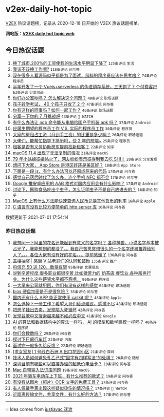 # v2ex-daily-hot-topic

[V2EX](https://www.v2ex.com/) 热议话题榜，记录从 2020-12-18 日开始的 V2EX 热议话题榜单。

**网站版：[V2EX daily hot topic web](https://boojack.github.io/v2ex-daily-hot-topic-web/)**

## 今日热议话题

<!-- TODAY BEGIN -->

1. [换了城市,200%的工资使我的生活水平明显下降了](https://www.v2ex.com/t/786814) `125条评论` `生活`
1. [我该不该换工作呢?](https://www.v2ex.com/t/786826) `118条评论` `问与答`
1. [现在很多人看源码似乎都是为了面试，纯粹的程序员应该在思考啥？](https://www.v2ex.com/t/786840) `74条评论` `程序员`
1. [半年开发了一个 Vuejs+serverless 的伪进销存系统，三天跑了 7 个付费客户](https://www.v2ex.com/t/786829) `63条评论` `分享创造`
1. [你们办公室吵吗？ 怎么解决这个问题？](https://www.v2ex.com/t/786833) `49条评论` `职场话题`
1. [孩子转学考试， 40 个孩子只收了 2 个](https://www.v2ex.com/t/786845) `47条评论` `问与答`
1. [你有这样的同事吗？如何一起工作？](https://www.v2ex.com/t/786874) `46条评论` `职场话题`
1. [分享一下你的 7 月挑战吧](https://www.v2ex.com/t/786935) `43条评论` ` WATCH`
1. [有什么办法让 adb 命令能从电脑给国产手机装 apk 吗？](https://www.v2ex.com/t/786924) `37条评论` `Android`
1. [应届生期望的程序员工作 V.S. 实际的程序员工作](https://www.v2ex.com/t/786821) `30条评论` `程序员`
1. [大家的房租占工资（月到手工资）的比重是多少啊？](https://www.v2ex.com/t/786998) `26条评论` `职场话题`
1. [大佬们，能帮忙指导下简历吗，快 2 年的前端~](https://www.v2ex.com/t/786938) `25条评论` `程序员`
1. [租客是否有义务协助房东提前找新租客？](https://www.v2ex.com/t/786978) `22条评论` `知乎`
1. [macOS 11.4 出现了无法复制的情况](https://www.v2ex.com/t/786915) `21条评论` `macOS`
1. [79 年小姑娘征婚帖火了，网友纷纷表示征得到我去吃 SHI！](https://www.v2ex.com/t/786863) `20条评论` `分享发现`
1. [想问下大家， App Store 是港区好还是美区好？](https://www.v2ex.com/t/786926) `18条评论` `App Store`
1. [下面是一段 js，有什么办法可以还原成原来的代码](https://www.v2ex.com/t/786953) `17条评论` `问与答`
1. [感觉自己落后时代了怎么办，连个手机 NFC 都不会](https://www.v2ex.com/t/786949) `17条评论` `问与答`
1. [Google 推安卓应用的 AAB 格式对国内应用会有什么影响？](https://www.v2ex.com/t/786839) `17条评论` `Android`
1. [讨论下，网购食品吃出个虫子，怎么证明虫子不是自己放进去的？](https://www.v2ex.com/t/786961) `16条评论` `知乎`
1. [MacOS 上有什么方法能快速查询人民币兑换其他货币的利率](https://www.v2ex.com/t/786950) `16条评论` `Apple`
1. [C 语言有没有比较方便简单的 http server 库](https://www.v2ex.com/t/786894) `16条评论` `问与答`

数据更新于 2021-07-01 17:54:14

<!-- TODAY END -->

### 昨日热议话题

<!-- YESTERDAY BEGIN -->

1. [我想问一下阿里的花名还能起到有意义的名字吗？ 各种神兽、小说名字基本被占光了，我能想到的都没了。。我自己苦思冥想很久的一个名字还被推荐给别人了。。。各位大佬有没有好的花名。。。提前感谢了](https://www.v2ex.com/t/786614) `136条评论` `问与答`
1. [盖楼抽奖 | 感谢 V 站老哥们的认同和鼓励](https://www.v2ex.com/t/786773) `135条评论` `推广`
1. [电信充 50 送 120，数量有限](https://www.v2ex.com/t/786670) `95条评论` `优惠信息`
1. [说到辛苦程度,很多职业都很辛苦,比如做苦力的,奶茶店,餐饮业,各种服务行业。为什么这些薪资水平都不高呢。](https://www.v2ex.com/t/786671) `90条评论` `程序员`
1. [一大早来公司就犯困，你们有没有这样的感觉](https://www.v2ex.com/t/786593) `64条评论` `职场话题`
1. [bios 硬盘加密是不是很危险？](https://www.v2ex.com/t/786589) `55条评论` `问与答`
1. [国内还有什么 APP 能正常使用 callkit 呢？](https://www.v2ex.com/t/786643) `48条评论` `Apple`
1. [怎么选择下一份工作？希望大哥们给点建议，感激不尽](https://www.v2ex.com/t/786660) `48条评论` `职场话题`
1. [把房子挂出去卖，发现陷入死循环](https://www.v2ex.com/t/786601) `42条评论` `问与答`
1. [发现谷歌中文搜索越来越不如必应中文](https://www.v2ex.com/t/786717) `41条评论` `Google`
1. [AI 的算法和数据结构中的算法一样吗， AI 的模型和数学建模一样吗？](https://www.v2ex.com/t/786596) `40条评论` `程序员`
1. [你们会数数吗？](https://www.v2ex.com/t/786698) `29条评论` `问与答`
1. [探讨下日间行车灯](https://www.v2ex.com/t/786760) `22条评论` `汽车`
1. [面试完一般多久给反馈？](https://www.v2ex.com/t/786729) `22条评论` `职场话题`
1. [[求女室友] 1 号线白石洲 A 出口花园小区](https://www.v2ex.com/t/786629) `21条评论` `深圳`
1. [技术人员如何避免孔乙己式“回字有四样写法“的处境？](https://www.v2ex.com/t/786678) `20条评论` `随想`
1. [深圳目前有哪些可以直接办理的超低价电话卡？](https://www.v2ex.com/t/786769) `19条评论` `问与答`
1. [Mac 自带输入法词库问题](https://www.v2ex.com/t/786762) `19条评论` `macOS`
1. [2021 年骑车电动车上下班，有什么推荐的款式？](https://www.v2ex.com/t/786666) `19条评论` `问与答`
1. [有没有从图片（照片）OCR 文字的免费工具？](https://www.v2ex.com/t/786728) `17条评论` `问与答`
1. [有人佩戴手表出现这样疑似烫伤的情况吗？](https://www.v2ex.com/t/786610) `17条评论` ` WATCH`
1. [近距离传输文件，共享文件，有什么好的方法？](https://www.v2ex.com/t/786606) `17条评论` `问与答`

<!-- YESTERDAY END -->

---

💡 Idea comes from [justjavac 迷渡](https://github.com/justjavac/)

